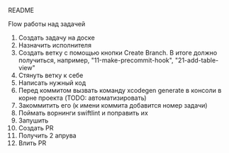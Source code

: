 README

Flow работы над задачей

1. Создать задачу на доске
2. Назначить исполнителя
3. Cоздать ветку с помощью кнопки Create Branch. В итоге должно получиться, например, "11-make-precommit-hook", "21-add-table-view"
4. Стянуть ветку к себе
5. Написать нужный код
6. Перед коммитом вызвать команду xcodegen generate в консоли в корне проекта (TODO: автоматизировать)
7. Закоммитить его (к имени коммита добавится номер задачи)
8. Поймать ворнинги swiftlint и поправить их
9. Запушить
10. Создать PR
11. Получить 2 апрува
12. Влить PR
   
